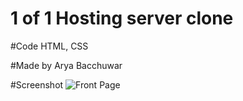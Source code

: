 # 1 of 1 Hosting server clone 

#Code
HTML, CSS

#Made by Arya Bacchuwar

#Screenshot
![Front Page](https://cdn.discordapp.com/attachments/966736027563733092/1102890603093688350/hosting.PNG)
